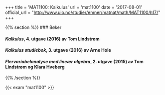 +++
title = 'MAT1100: Kalkulus'
url = 'mat1100'
date = '2017-08-01'
official_url = "http://www.uio.no/studier/emner/matnat/math/MAT1100/h17/"
+++

<div>
{{% section %}}
### Bøker

#### *Kalkulus*, 4. utgave (2016) av Tom Lindstrøm

#### *Kalkulus studiebok*, 3. utgave (2016) av Arne Hole

#### *Flervariabelanalyse med lineær algebra*, 2. utgave (2015) av Tom Lindstrøm og Klara Hveberg

{{% /section %}}

{{< exam "mat1100" >}}
</div>
